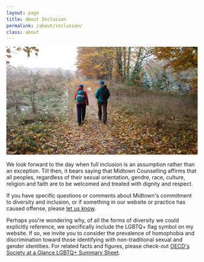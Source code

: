 ```yaml
---
layout: page
title: About Inclusion
permalink: /about/inclusion/
class: about
---
```


<img src="assets/images/hiking.jpg" alt="" class="image-float float-right">

We look forward to the day when full inclusion is an assumption rather than an exception. Till then, it bears saying that Midtown Counselling affirms that all peoples, regardless of their sexual orientation, gendre, race, culture, religion and faith are to be welcomed and treated with dignity and respect.

If you have specific questions or comments about Midtown's commitment to diversity and inclusion, or if something in our website or practice has caused offense, please [let us know](mailto:admin@midtowncounselling.ca). 

Perhaps you're wondering why, of all the forms of diversity we could explicitly reference, we specifically include the LGBTQ+ flag symbol on my website. If so, we invite you to consider the prevalence of homophobia and discrimination toward those identifying with non-traditional sexual and gender identities. For related facts and figures, please check-out [OECD's Society at a Glance LGBTQ+ Summary Sheet](https://www.oecd.org/media/oecdorg/directorates/directorateforemploymentlabourandsocialaffairs/socialpolicy/Spotlight-on-LGBT-web.png).

